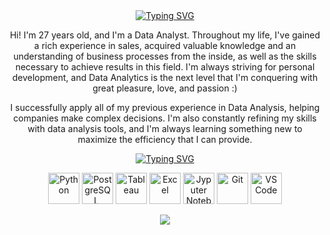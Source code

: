 <div align="center">
  <a href="https://git.io/typing-svg"><img src="https://readme-typing-svg.demolab.com?font=Caveat&weight=700&size=50&pause=500&color=25F7F5&center=true&vCenter=true&random=false&width=435&lines=Welcome+to+my+page!" alt="Typing SVG" /></a>
</div>

<div align="center">
  <p>
Hi! I'm 27 years old, and I'm a Data Analyst. Throughout my life, I've gained a rich experience in sales, acquired valuable knowledge and an understanding of business processes from the inside, as well as the skills necessary to achieve results in this field. I'm always striving for personal development, and Data Analytics is the next level that I'm conquering with great pleasure, love, and passion :)
  </p>
  <p>
I successfully apply all of my previous experience in Data Analysis, helping companies make complex decisions. I'm also constantly refining my skills with data analysis tools, and I'm always learning something new to maximize the efficiency that I can provide.
  </p>
</div>

<div align="center">
  <a href="https://git.io/typing-svg"><img src="https://readme-typing-svg.demolab.com?font=Caveat&weight=700&size=40&pause=1000&color=25F7F5&center=true&vCenter=true&random=false&width=435&lines=My+work+tools" alt="Typing SVG" /></a>
</div>

<p align="center">
<img width="50" height="50" title="Python" src="https://user-images.githubusercontent.com/127746985/276303740-b492fc32-5dc3-4a04-bfe6-f9bd18447514.png"> <img width="50" height="50" title="PostgreSQL, MySQL" src="https://user-images.githubusercontent.com/127746985/276308015-e71d19cd-09e7-46f1-8229-4d51585071e2.png"> <img width="50" height="50" title="Tableau" src="https://user-images.githubusercontent.com/127746985/276308887-82d2db30-b355-4ce5-9f68-87d7a553b3e8.png"> <img width="50" height="50" title="Excel" src="https://user-images.githubusercontent.com/127746985/276310461-c47503d4-9e25-4783-8ba9-139c76921be8.png"> <img width="50" height="50" title="Jyputer Notebook" src="https://user-images.githubusercontent.com/127746985/276311477-1df245ef-c7a1-43b7-b977-06be6d1dd20d.png"> <img width="50" height="50" title="Git" src="https://user-images.githubusercontent.com/127746985/276312375-b99fa044-a01a-4954-a2bd-777188c53bdb.png"> <img width="50" height="50" title="VS Code" src="https://github.com/KittyCorpsegrinder/KittyCorpsegrinder/assets/127746985/81d174e7-2f45-4c54-b139-707a43b5498d">
</p>
                                                                                                                                               
<p align="center">
  <img src="https://media.tenor.com/NZqiUoAnAFsAAAAC/cat-computer.gif">
</p>
